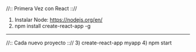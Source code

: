    //:: Primera Vez con React :://
1) Instalar Node:  https://nodejs.org/en/
2) npm install create-react-app -g
--------------------------------------------------------------------------
   //:: Cada nuevo proyecto :://
3) create-react-app myapp
4) npm start
